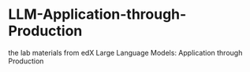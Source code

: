 # LLM-Application-through-Production
the lab materials from edX Large Language Models: Application through Production
